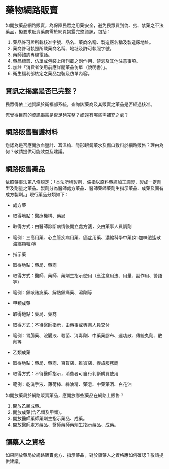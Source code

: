# 藥物網路販賣

如開放藥品網路販賣，為保障民眾之用藥安全，避免民眾買到偽、劣、禁藥之不法藥品，擬要求販賣藥商需於網頁揭露完整資訊，包括：

1. 藥品許可證所載核准字號、品名、藥商名稱、製造廠名稱及製造廠地址。
2. 藥商許可執照所載藥商名稱、地址及許可執照字號。
3. 藥師諮詢專線電話。
4. 藥品標籤、仿單或包裝上所刊載之副作用、禁忌及其他注意事項。
5. 加註「消費者使用前應詳閱藥品仿單（說明書）」。
6. 衛生福利部核定之藥品包裝及仿單內容。

## 資訊之揭露是否已完整？

民眾得依上述資訊於衛福部系統，查詢該藥商及其販賣之藥品是否經過核准。

您覺得目前的資訊揭露是否足夠完整？或還有哪些需補充之處？

## 網路販售醫護材料

您認為是否應開放血壓計、耳溫槍、隱形眼鏡藥水及傷口敷料於網路販售？理由為何？敬請提供可能效益及建議。

## 網路販售藥品

依照藥事法第八條規定：「本法所稱製劑，係指以原料藥經加工調製，製成一定劑型及劑量之藥品。製劑分為醫師處方藥品、醫師藥師藥劑生指示藥品、成藥及固有成方製劑。」現行藥品分類如下：

+ 處方藥
 + 取得地點：醫療機構、藥局
 + 取得方式：由醫師診斷病情後開立處方箋，交由藥事人員調劑
 + 範例：三高用藥、心血管疾病用藥、癌症用藥、濃縮科學中藥(如:加味逍遙散濃縮顆粒)等

+ 指示藥
 + 取得地點：藥局、藥商
 + 取得方式：醫師、藥師、藥劑生指示使用（應注意用法、用量、副作用、警語等）
 + 範例：鎮咳祛痰藥、解熱鎮痛藥、瀉劑等

+ 甲類成藥
 + 取得地點：藥局、藥商
 + 取得方式：不待醫師指示，由藥事或專業人員交付
 + 範例：胃腸藥、浣腸液、殺菌、消毒劑、中藥藥膠布、運功散、傳統丸劑、散劑等

+ 乙類成藥
 + 取得地點：藥局、藥商、百貨店、雜貨店、餐旅服務商
 + 取得方式：不待醫師指示，消費者可自行判斷購買使用
 + 範例：乾洗手液、薄荷棒、綠油精、藥皂、中藥藥酒、白花油

如開放藥局於網路販賣藥品，應開放哪些藥品在網路上販售？

1. 開放乙類成藥。
2. 開放成藥(含乙類及甲類)。
3. 開放醫師藥師藥劑生指示藥品、成藥。
4. 開放醫師處方藥品、醫師藥師藥劑生指示藥品、成藥。

## 領藥人之資格

如果開放藥局於網路販賣處方、指示藥品，對於領藥人之資格應如何確認？敬請提供建議。
